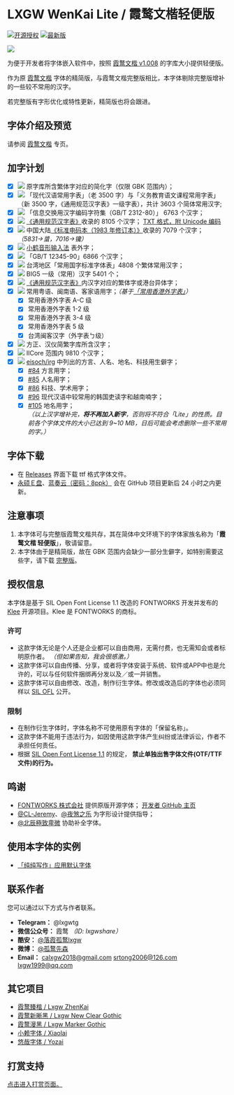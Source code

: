 # LXGW WenKai Lite / 霞鹜文楷轻便版

[![开源授权](https://img.shields.io/github/license/lxgw/LxgwWenKai-Lite)](https://github.com/lxgw/LxgwWenKai-Lite)
[![最新版](https://img.shields.io/github/release/lxgw/LxgwWenKai-Lite)](https://github.com/lxgw/LxgwWenKai-Lite/releases)

![](https://raw.githubusercontent.com/lxgw/LxgwWenKai-Lite/main/images/WenKaiLite-Preview.png)

为便于开发者将字体嵌入软件中，按照 [霞鹜文楷 v1.008](https://github.com/lxgw/LxgwWenKai/releases/v1.008) 的字库大小提供轻便版。

作为原 [霞鹜文楷](https://github.com/lxgw/LxgwWenKai) 字体的精简版，与霞鹜文楷完整版相比，本字体剔除完整版增补的一些较不常用的汉字。

若完整版有字形优化或特性更新，精简版也将会跟进。

## 字体介绍及预览
请参阅 [霞鹜文楷](https://github.com/lxgw/LxgwWenKai) 专页。

## 加字计划
- [x] ![](https://img.shields.io/badge/-%E7%AE%80-brightgreen) 原字库所含繁体字对应的简化字（仅限 GBK 范围内）；
- [x] ![](https://img.shields.io/badge/-%E7%AE%80-brightgreen) 「现代汉语常用字表」（老 3500 字）与「义务教育语文课程常用字表」（新 3500 字，《通用规范汉字表》一级字表），共计 3603 个简体常用汉字;
- [x] ![](https://img.shields.io/badge/-%E7%AE%80-brightgreen) 「信息交换用汉字编码字符集（GB/T 2312-80）」 6763 个汉字；
- [x] ![](https://img.shields.io/badge/-%E7%AE%80-brightgreen) [《通用规范汉字表》](http://www.gov.cn/zwgk/2013-08/19/content_2469793.htm)收录的 8105 个汉字；   [TXT 格式，附 Unicode 编码](https://github.com/NightFurySL2001/cjktables/blob/master/china/standard/tongyong_guifan.txt)
- [x] ![](https://img.shields.io/badge/-%E7%AE%80-brightgreen)  中国大陆[《标准电码本（1983 年修订本）》](https://zi.tools/?secondary=character_set&set=GT)收录的 7079 个汉字；   *（5831→螀，7016→镵）*
- [x] ![](https://img.shields.io/badge/-%E7%AE%80-brightgreen)  [小鹤音形输入法](https://flypy.com/) 表外字；
- [x] ![](https://img.shields.io/badge/-%E7%B9%81-orange) 「GB/T 12345-90」6866 个汉字；
- [x] ![](https://img.shields.io/badge/-%E7%B9%81-orange) 台湾地区「常用国字标准字体表」4808 个繁体常用汉字；
- [x] ![](https://img.shields.io/badge/-%E7%B9%81-orange) BIG5 一级（常用）汉字 5401 个；
- [x] ![](https://img.shields.io/badge/-%E7%B9%81-orange) [《通用规范汉字表》](https://zi.tools/?secondary=character_set&set=G%E9%80%9A%E8%A7%84)内汉字对应的繁体字或港台异体字；
- [x] ![](https://img.shields.io/badge/-%E7%B9%81-orange) 常用粤语、闽南语、客家语用字；*（基于[「常用香港外字表」](https://github.com/ichitenfont/suppchara)）*
  - [x] 常用香港外字表 A-C 级
  - [x] 常用香港外字表 1-2 级
  - [x] 常用香港外字表 3-4 级
  - [x] 常用香港外字表 5 级
  - [x] 台湾闽客汉字（外字表ㄅ级）
- [x] ![](https://img.shields.io/badge/-%E7%AE%80%E7%B9%81-blue) 方正、汉仪简繁字库所含汉字；
- [x] ![](https://img.shields.io/badge/-%E7%AE%80%E7%B9%81-blue) IICore 范围内 9810 个汉字；
- [x] ![](https://img.shields.io/badge/-%E7%AE%80%E7%B9%81-blue) [eisoch/irg](https://github.com/eisoch/irg/) 中列出的方言、人名、地名、科技用生僻字； 
  - [x] [#84](https://github.com/eisoch/irg/issues/84) 方言用字；
  - [x] [#85](https://github.com/eisoch/irg/issues/85) 人名用字；
  - [x] [#86](https://github.com/eisoch/irg/issues/86) 科技、学术用字；
  - [x] [#96](https://github.com/eisoch/irg/issues/96) 现代汉语中较常用的韩国吏读字和越南喃字；
  - [x] [#105](https://github.com/eisoch/irg/issues/105) 地名用字；  
*（以上汉字增补完，**将不再加入新字**，否则将不符合「Lite」的性质。目前各个字体文件的大小已达到 9~10 MB，日后可能会考虑删除一些不常用的字。）*

## 字体下载
- 在 [Releases](https://github.com/lxgw/LxgwWenKai-Lite/releases) 界面下载 ttf 格式字体文件。
- [永硕Ｅ盘](http://lxgw.ysepan.com/)、[蓝奏云（密码：8ppk）](https://lxgw.lanzoui.com/b0cqwpt3i) 会在 GitHub 项目更新后 24 小时之内更新。

## 注意事项
1. 本字体可与完整版霞鹜文楷共存，其在简体中文环境下的字体家族名称为「**霞鹜文楷 轻便版**」，敬请留意。
2. 本字体由于是精简版，故在 GBK 范围内会缺少一部分生僻字，如特别需要这些字，请下载 [完整版](https://github.com/lxgw/LxgwWenKai)。

## 授权信息
本字体是基于 SIL Open Font License 1.1 改造的 FONTWORKS 开发并发布的 [Klee](https://github.com/fontworks-fonts/Klee) 开源项目。Klee 是 FONTWORKS 的商标。

### 许可
- 这款字体无论是个人还是企业都可以自由商用，无需付费，也无需知会或者标明原作者。 *（但如果告知，我会很感激。）*
- 这款字体可以自由传播、分享，或者将字体安装于系统、软件或APP中也是允许的，可以与任何软件捆绑再分发以及／或一并销售。
- 这款字体可以自由修改、改造，制作衍生字体。修改或改造后的字体也必须同样以 [SIL OFL](https://scripts.sil.org/OFL) 公开。

### 限制
- 在制作衍生字体时，字体名称不可使用原有字体的「保留名称」。
- 这款字体不能用于违法行为，如因使用这款字体产生纠纷或法律诉讼，作者不承担任何责任。
- 根据 [SIL Open Font License 1.1](https://scripts.sil.org/OFL) 的规定， **禁止单独出售字体文件(OTF/TTF文件)的行为。**

## 鸣谢
- [FONTWORKS 株式会社](http://fontworks.co.jp) 提供原版开源字体； [开发者 GitHub 主页](https://github.com/fontworks-fonts/)
- [@CL-Jeremy](https://github.com/CL-Jeremy)、[@夜煞之乐](https://github.com/NightFurySL2001) 为字形设计提供指导；
- [@北辰極致卑微](https://weibo.com/u/5327681980?) 协助补全字体。

## 使用本字体的实例
- [「纯纯写作」应用默认字体](https://a.app.qq.com/o/simple.jsp?pkgname=com.drakeet.purewriter&channel=0002160650432d595942&fromcase=60001)

## 联系作者
您可以通过以下方式与作者联系。

- **Telegram：** @lxgwtg
- **微信公众号：** 霞鹜 *（ID: lxgwshare）*
- **酷安：** [@落霞孤鹜lxgw](https://www.coolapk.com/u/633884)
- **微博：** [@孤鹜先森](https://weibo.com/6624339726)
- **Email：** calxgw2018@gmail.com srtong2006@126.com lxgw1999@qq.com

## 其它项目
- [霞鹜臻楷 / Lxgw ZhenKai](https://github.com/lxgw/LxgwZhenKai)
- [霞鹜新晰黑 / Lxgw New Clear Gothic](https://github.com/lxgw/LxgwNewClearGothic)
- [霞鹜漫黑 / Lxgw Marker Gothic](https://github.com/lxgw/LxgwMarkerGothic)
- [小赖字体 / Xiaolai](https://github.com/lxgw/kose-font)
- [悠哉字体 / Yozai](https://github.com/lxgw/yozai-font)

## 打赏支持
[点击进入打赏页面。](https://github.com/lxgw/lxgw/blob/main/Donate.md)
